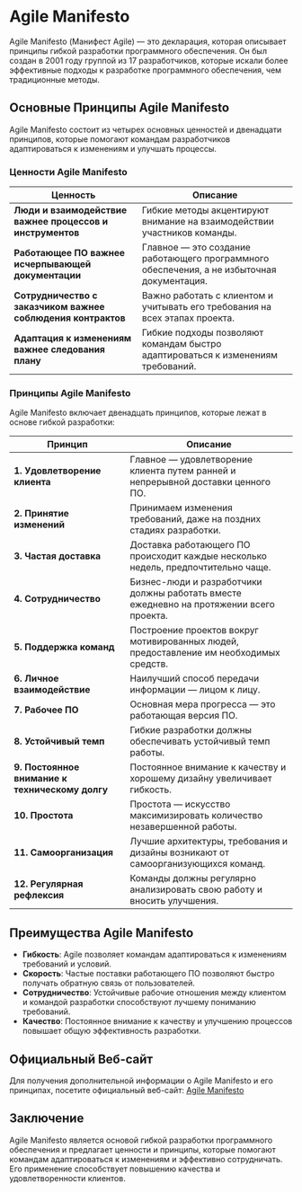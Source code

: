 # Agile Manifesto 

Agile Manifesto (Манифест Agile) — это декларация, которая описывает принципы гибкой разработки программного обеспечения. Он был создан в 2001 году группой из 17 разработчиков, которые искали более эффективные подходы к разработке программного обеспечения, чем традиционные методы.

## Основные Принципы Agile Manifesto

Agile Manifesto состоит из четырех основных ценностей и двенадцати принципов, которые помогают командам разработчиков адаптироваться к изменениям и улучшать процессы.

### Ценности Agile Manifesto

| Ценность                                     | Описание                                                                          |
|----------------------------------------------|----------------------------------------------------------------------------------|
| **Люди и взаимодействие важнее процессов и инструментов** | Гибкие методы акцентируют внимание на взаимодействии участников команды.          |
| **Работающее ПО важнее исчерпывающей документации**       | Главное — это создание работающего программного обеспечения, а не избыточная документация. |
| **Сотрудничество с заказчиком важнее соблюдения контрактов** | Важно работать с клиентом и учитывать его требования на всех этапах проекта.    |
| **Адаптация к изменениям важнее следования плану**        | Гибкие подходы позволяют командам быстро адаптироваться к изменениям требований. |

### Принципы Agile Manifesto

Agile Manifesto включает двенадцать принципов, которые лежат в основе гибкой разработки:

| Принцип                                         | Описание                                                                          |
|------------------------------------------------|----------------------------------------------------------------------------------|
| **1. Удовлетворение клиента**                   | Главное — удовлетворение клиента путем ранней и непрерывной доставки ценного ПО. |
| **2. Принятие изменений**                       | Принимаем изменения требований, даже на поздних стадиях разработки.             |
| **3. Частая доставка**                          | Доставка работающего ПО происходит каждые несколько недель, предпочтительно чаще. |
| **4. Сотрудничество**                           | Бизнес-люди и разработчики должны работать вместе ежедневно на протяжении всего проекта. |
| **5. Поддержка команд**                         | Построение проектов вокруг мотивированных людей, предоставление им необходимых средств. |
| **6. Личное взаимодействие**                    | Наилучший способ передачи информации — лицом к лицу.                             |
| **7. Рабочее ПО**                               | Основная мера прогресса — это работающая версия ПО.                              |
| **8. Устойчивый темп**                          | Гибкие разработки должны обеспечивать устойчивый темп работы.                    |
| **9. Постоянное внимание к техническому долгу** | Постоянное внимание к качеству и хорошему дизайну увеличивает гибкость.          |
| **10. Простота**                                | Простота — искусство максимизировать количество незавершенной работы.            |
| **11. Самоорганизация**                         | Лучшие архитектуры, требования и дизайны возникают от самоорганизующихся команд.  |
| **12. Регулярная рефлексия**                   | Команды должны регулярно анализировать свою работу и вносить улучшения.         |

## Преимущества Agile Manifesto

- **Гибкость**: Agile позволяет командам адаптироваться к изменениям требований и условий.
- **Скорость**: Частые поставки работающего ПО позволяют быстро получать обратную связь от пользователей.
- **Сотрудничество**: Устойчивые рабочие отношения между клиентом и командой разработки способствуют лучшему пониманию требований.
- **Качество**: Постоянное внимание к качеству и улучшению процессов повышает общую эффективность разработки.

## Официальный Веб-сайт

Для получения дополнительной информации о Agile Manifesto и его принципах, посетите официальный веб-сайт: [Agile Manifesto](https://agilemanifesto.org/)

## Заключение

Agile Manifesto является основой гибкой разработки программного обеспечения и предлагает ценности и принципы, которые помогают командам адаптироваться к изменениям и эффективно сотрудничать. Его применение способствует повышению качества и удовлетворенности клиентов.
